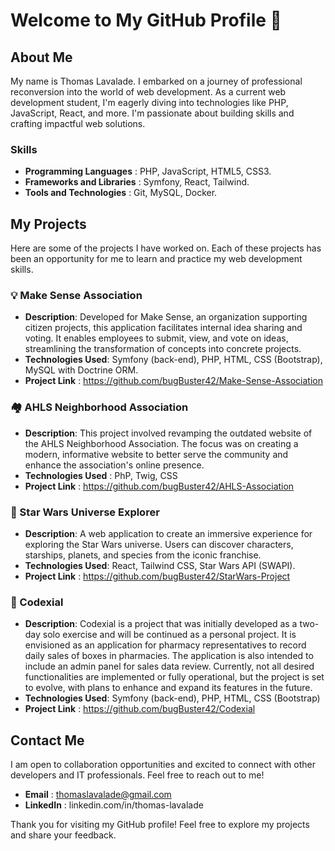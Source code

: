 # Welcome to My GitHub Profile 👋

## About Me
My name is Thomas Lavalade. I embarked on a journey of professional reconversion into the world of web development. As a current web development student, I'm eagerly diving into technologies like PHP, JavaScript, React, and more. I'm passionate about building skills and crafting impactful web solutions.

### Skills
- **Programming Languages** : PHP, JavaScript, HTML5, CSS3.
- **Frameworks and Libraries** : Symfony, React, Tailwind.
- **Tools and Technologies** : Git, MySQL, Docker.

## My Projects
Here are some of the projects I have worked on. Each of these projects has been an opportunity for me to learn and practice my web development skills.

### 💡   Make Sense Association

- **Description**: Developed for Make Sense, an organization supporting citizen projects, this application facilitates internal idea sharing and voting. It enables employees to submit, view, and vote on ideas, streamlining the transformation of concepts into concrete projects.
- **Technologies Used**: Symfony (back-end), PHP, HTML, CSS (Bootstrap), MySQL with Doctrine ORM.
- **Project Link** : https://github.com/bugBuster42/Make-Sense-Association


  
### 🏘️   AHLS Neighborhood Association

- **Description**: This project involved revamping the outdated website of the AHLS Neighborhood Association. The focus was on creating a modern, informative website to better serve the community and enhance the association's online presence.
- **Technologies Used** : PhP, Twig, CSS
- **Project Link** : https://github.com/bugBuster42/AHLS-Association


  
### 🚀   Star Wars Universe Explorer

- **Description**: A web application to create an immersive experience for exploring the Star Wars universe. Users can discover characters, starships, planets, and species from the iconic franchise.
- **Technologies Used**: React, Tailwind CSS, Star Wars API (SWAPI).
- **Project Link** : https://github.com/bugBuster42/StarWars-Project

  
### 💊   Codexial 

- **Description**: Codexial is a project that was initially developed as a two-day solo exercise and will be continued as a personal project. It is envisioned as an application for pharmacy representatives to record daily sales of boxes in pharmacies. The application is also intended to include an admin panel for sales data review. Currently, not all desired functionalities are implemented or fully operational, but the project is set to evolve, with plans to enhance and expand its features in the future.
- **Technologies Used**: Symfony (back-end), PHP, HTML, CSS (Bootstrap)
- **Project Link** : https://github.com/bugBuster42/Codexial



## Contact Me
I am open to collaboration opportunities and excited to connect with other developers and IT professionals. Feel free to reach out to me!

- **Email** : thomaslavalade@gmail.com
- **LinkedIn** : linkedin.com/in/thomas-lavalade

Thank you for visiting my GitHub profile! Feel free to explore my projects and share your feedback.
